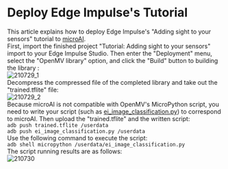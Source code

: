 # Deploy Edge Impulse's Tutorial  
This article explains how to deploy Edge Impulse's "Adding sight to your sensors" tutorial to [microAI](https://github.com/on-device-ai/microAI).  
First, import the finished project "Tutorial: Adding sight to your sensors" import to your Edge Impulse Studio. Then enter the "Deployment" menu, select the "OpenMV library" option, and click the "Build" button to building the library :  
![210729_1](https://user-images.githubusercontent.com/44540872/127596970-f8b6b6c7-91bc-4279-b5b9-2fabb2c035f0.png)  
Decompress the compressed file of the completed library and take out the "trained.tflite" file:  
![210729_2](https://user-images.githubusercontent.com/44540872/127597000-2a1bbac3-5b05-42e4-85ff-01e7b80f0329.png)  
Because microAI is not compatible with OpenMV's MicroPython script, you need to write your script (such as [ei\_image\_classification.py](https://github.com/on-device-ai/microAI/blob/main/ei_image_classification.py)) to correspond to microAI. Then upload the "trained.tflite" and the written script:  
`adb push trained.tflite /userdata`  
`adb push ei_image_classification.py /userdata`  
Use the following command to execute the script:  
`adb shell micropython /userdata/ei_image_classification.py`  
The script running results are as follows:  
![210730](https://user-images.githubusercontent.com/44540872/127600173-ade56193-95ae-49a9-ba21-9f5fcacd668b.gif)  